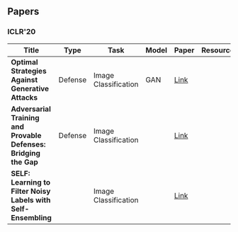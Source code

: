 ## Papers

### ICLR'20
| Title           | Type       |  Task |  Model     |  Paper       | Resources |
| -------- | -------- | -------- | ----------- | ------------ | ------- |
| **Optimal Strategies Against Generative Attacks**  | Defense  |  Image Classification  | GAN | [Link](https://openreview.net/pdf?id=BkgzMCVtPB) | |
|**Adversarial Training and Provable Defenses: Bridging the Gap** | Defense | Image Classification |  | [Link](https://openreview.net/pdf?id=SJxSDxrKDr)| |
| **SELF: Learning to Filter Noisy Labels with Self-Ensembling** |  | Image Classification |  | [Link](https://openreview.net/pdf?id=HkgsPhNYPS) | |
